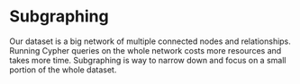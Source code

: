 # Subgraphing

Our dataset is a big network of multiple connected nodes and relationships. Running Cypher queries on the whole network costs more resources and takes more time. Subgraphing is way to narrow down and focus on a small portion of the whole dataset. 
